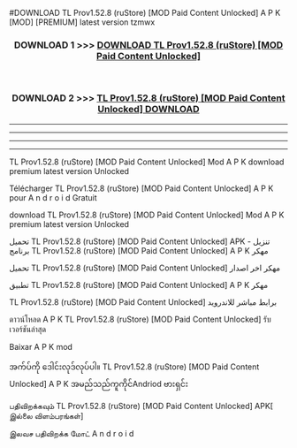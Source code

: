 #DOWNLOAD TL Prov1.52.8 (ruStore) [MOD Paid Content Unlocked] A P K [MOD] [PREMIUM] latest version tzmwx



<div align="center">

<h3>DOWNLOAD 1 >>> <a href="https://teeasianyam.web.app?sq=TL Prov1.52.8 (ruStore) [MOD Paid Content Unlocked]">DOWNLOAD TL Prov1.52.8 (ruStore) [MOD Paid Content Unlocked] </a></h3><br>

<h3>DOWNLOAD 2 >>> <a href="https://teeasianyam.web.app?sq=TL Prov1.52.8 (ruStore) [MOD Paid Content Unlocked] ">TL Prov1.52.8 (ruStore) [MOD Paid Content Unlocked]  DOWNLOAD </a></h3>

</div>


----------------------------------------------------------

----------------------------------------------------------

----------------------------------------------------------

----------------------------------------------------------


TL Prov1.52.8 (ruStore) [MOD Paid Content Unlocked]  Mod A P K download premium latest version Unlocked

Télécharger TL Prov1.52.8 (ruStore) [MOD Paid Content Unlocked]  A P K pour A n d r o i d Gratuit

download TL Prov1.52.8 (ruStore) [MOD Paid Content Unlocked]  Mod A P K premium latest version Unlocked

تحميل TL Prov1.52.8 (ruStore) [MOD Paid Content Unlocked]  APK - تنزيل برنامج TL Prov1.52.8 (ruStore) [MOD Paid Content Unlocked]  A P K مهكر

تحميل TL Prov1.52.8 (ruStore) [MOD Paid Content Unlocked]  مهكر اخر اصدار

تطبيق TL Prov1.52.8 (ruStore) [MOD Paid Content Unlocked]  A P K مهكر

TL Prov1.52.8 (ruStore) [MOD Paid Content Unlocked]  برابط مباشر للاندرويد

ดาวน์โหลด A P K TL Prov1.52.8 (ruStore) [MOD Paid Content Unlocked]  รับเวอร์ชันล่าสุด

Baixar A P K mod

အက်ပ်ကို ဒေါင်းလုဒ်လုပ်ပါ။ TL Prov1.52.8 (ruStore) [MOD Paid Content Unlocked]  A P K အမည်သည်ကူကိုင်Andriod ဗားရှင်း

பதிவிறக்கவும் TL Prov1.52.8 (ruStore) [MOD Paid Content Unlocked]  APK[ இல்லை விளம்பரங்கள்] 
 
இலவச பதிவிறக்க மோட் A n d r o i d



